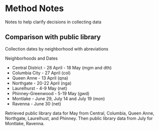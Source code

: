 # Method Notes

Notes to help clarify decisions in collecting data


## Comparison with public library

Collection dates by neighborhood with abreviations

Neighborhoods and Dates
- Central District - 28 April - 18 May (mgm and dth)
- Columbia City - 27 April (col)
- Queen Anne - 13 April (qna)
- Northgate - 20-22 April (nga)
- Laurelhurst - 4-9 May (net)
- Phinney-Greenwood - 5-19 May (gwd)
- Montlake - June 29, July 14 and July 19 (mon)
- Ravenna - June 30 (net)

Retrieved public library data for May from Central, Columbia, Queen Anne, Northgate, Laurelhust, and Phinney. Then public library data from July for Montlake, Ravenna.
